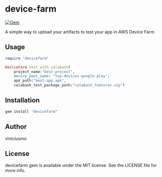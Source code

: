 # device-farm

[![Gem](https://img.shields.io/gem/v/devicefarm.svg?style=flat)](http://rubygems.org/gems/devicefarm "View this project in Rubygems")

A simple way to upload your artifacts to test your app in AWS Device Farm


## Usage
```ruby
require "devicefarm"

DeviceFarm.test_with_calabash(
	project_name:"best-project",
	device_pool_name: "top-devices-google-play",
	apk_path:"best-app.apk",
	calabash_test_package_path:"calabash_features.zip")
```

## Installation

```ruby
gem install "devicefarm"
```

## Author

viniciusmo

## License

devicefarm gem is available under the MIT license. See the LICENSE file for more info.

